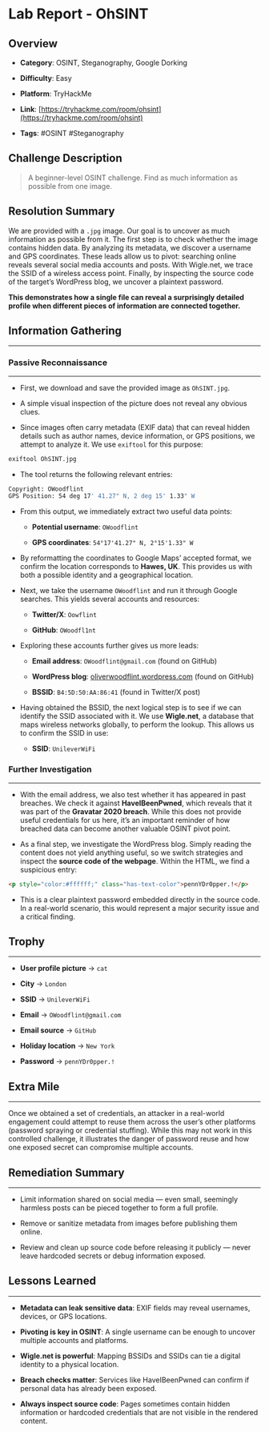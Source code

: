 # Lab Report - OhSINT

## Overview

- **Category**: OSINT, Steganography, Google Dorking
    
- **Difficulty**: Easy
    
- **Platform**: TryHackMe
    
- **Link**: [https://tryhackme.com/room/ohsint](https://tryhackme.com/room/ohsint)
    
- **Tags**: #OSINT #Steganography


## Challenge Description
> A beginner-level OSINT challenge. Find as much information as possible from one image.

## Resolution Summary

We are provided with a `.jpg` image. Our goal is to uncover as much information as possible from it. The first step is to check whether the image contains hidden data. By analyzing its metadata, we discover a username and GPS coordinates. These leads allow us to pivot: searching online reveals several social media accounts and posts. With Wigle.net, we trace the SSID of a wireless access point. Finally, by inspecting the source code of the target’s WordPress blog, we uncover a plaintext password.

**This demonstrates how a single file can reveal a surprisingly detailed profile when different pieces of information are connected together.**

## Information Gathering
---
### Passive Reconnaissance
---

- First, we download and save the provided image as `OhSINT.jpg`.
    
- A simple visual inspection of the picture does not reveal any obvious clues.
    
- Since images often carry metadata (EXIF data) that can reveal hidden details such as author names, device information, or GPS positions, we attempt to analyze it. We use `exiftool` for this purpose:
    

```bash
exiftool OhSINT.jpg
```

- The tool returns the following relevant entries:
    

```bash
Copyright: OWoodflint
GPS Position: 54 deg 17' 41.27" N, 2 deg 15' 1.33" W
```

- From this output, we immediately extract two useful data points:
    
    - **Potential username**: `OWoodflint`
        
    - **GPS coordinates**: `54°17'41.27" N, 2°15'1.33" W`
        
- By reformatting the coordinates to Google Maps’ accepted format, we confirm the location corresponds to **Hawes, UK**. This provides us with both a possible identity and a geographical location.
    
- Next, we take the username `OWoodflint` and run it through Google searches. This yields several accounts and resources:
    
    - **Twitter/X**: `Oowflint`
        
    - **GitHub**: `OWoodfl1nt`
        
- Exploring these accounts further gives us more leads:
    
    - **Email address**: `OWoodflint@gmail.com` (found on GitHub)
        
    - **WordPress blog**: [oliverwoodflint.wordpress.com](https://oliverwoodflint.wordpress.com/) (found on GitHub)
        
    - **BSSID**: `B4:5D:50:AA:86:41` (found in Twitter/X post)
        
- Having obtained the BSSID, the next logical step is to see if we can identify the SSID associated with it. We use **Wigle.net**, a database that maps wireless networks globally, to perform the lookup. This allows us to confirm the SSID in use:
	
	- **SSID**: `UnileverWiFi`


### Further Investigation
---

- With the email address, we also test whether it has appeared in past breaches. We check it against **HaveIBeenPwned**, which reveals that it was part of the **Gravatar 2020 breach**. While this does not provide useful credentials for us here, it’s an important reminder of how breached data can become another valuable OSINT pivot point.
    
- As a final step, we investigate the WordPress blog. Simply reading the content does not yield anything useful, so we switch strategies and inspect the **source code of the webpage**. Within the HTML, we find a suspicious entry:
    

```html
<p style="color:#ffffff;" class="has-text-color">pennYDr0pper.!</p>
```

- This is a clear plaintext password embedded directly in the source code. In a real-world scenario, this would represent a major security issue and a critical finding.

## Trophy
---

- **User profile picture** → `cat`
    
- **City** → `London`
    
- **SSID** → `UnileverWiFi`
    
- **Email** → `OWoodflint@gmail.com`
    
- **Email source** → `GitHub`
    
- **Holiday location** → `New York`
    
- **Password** → `pennYDr0pper.!`
    

## Extra Mile
---

Once we obtained a set of credentials, an attacker in a real-world engagement could attempt to reuse them across the user’s other platforms (password spraying or credential stuffing). While this may not work in this controlled challenge, it illustrates the danger of password reuse and how one exposed secret can compromise multiple accounts.

## Remediation Summary
---

- Limit information shared on social media — even small, seemingly harmless posts can be pieced together to form a full profile.
    
- Remove or sanitize metadata from images before publishing them online.
    
- Review and clean up source code before releasing it publicly — never leave hardcoded secrets or debug information exposed.

## Lessons Learned
---

- **Metadata can leak sensitive data**: EXIF fields may reveal usernames, devices, or GPS locations.
    
- **Pivoting is key in OSINT**: A single username can be enough to uncover multiple accounts and platforms.
    
- **Wigle.net is powerful**: Mapping BSSIDs and SSIDs can tie a digital identity to a physical location.
    
- **Breach checks matter**: Services like HaveIBeenPwned can confirm if personal data has already been exposed.
    
- **Always inspect source code**: Pages sometimes contain hidden information or hardcoded credentials that are not visible in the rendered content.
